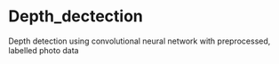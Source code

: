 # Depth_dectection
Depth detection using convolutional neural network with preprocessed, labelled photo data

